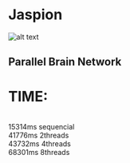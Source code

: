 # Jaspion

![alt text](https://i0.wp.com/mundo-nipo.com/wp-content/uploads/2019/02/Jaspion-original-Reproducao-900x5502.jpg?fit=810%2C495&ssl=1)

## Parallel Brain Network
# TIME:
<br> 15314ms sequencial
<br> 41776ms 2threads
<br> 43732ms 4threads
<br> 68301ms 8threads